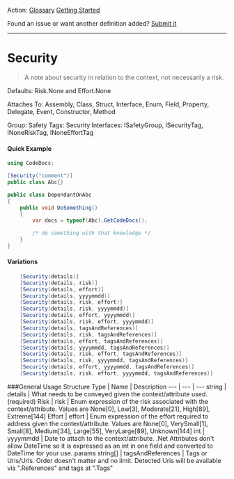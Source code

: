 Action: [Glossary]() [Getting Started]()

Found an issue or want another definition added? [Submit it](https://github.com/rskopecek/CodeDocs/issues/new)


---

Security
====================

> A note about security in relation to the context, not necessarily a risk.

Defaults: Risk.None and Effort.None

Attaches To: Assembly, Class, Struct, Interface, Enum, Field, Property, Delegate, Event, Constructor, Method

Group: Safety
Tags: Security
Interfaces: ISafetyGroup, ISecurityTag, INoneRiskTag, INoneEffortTag

#### Quick Example
```csharp
using CodeDocs;

[Security("comment")]
public class Abc{}

public class DependantOnAbc
{
	public void DoSomething()
	{
		var docs = typeof(Abc).GetCodeDocs();

		/* do something with that knowledge */
	}
}
```

#### Variations
```csharp
    [Security(details)]
    [Security(details, risk)]
    [Security(details, effort)]
    [Security(details, yyyymmdd)]
    [Security(details, risk, effort)]
    [Security(details, risk, yyyymmdd)]
    [Security(details, effort, yyyymmdd)]
    [Security(details, risk, effort, yyyymmdd)]
    [Security(details, tagsAndReferences)]
    [Security(details, risk, tagsAndReferences)]
    [Security(details, effort, tagsAndReferences)]
    [Security(details, yyyymmdd, tagsAndReferences)]
    [Security(details, risk, effort, tagsAndReferences)]
    [Security(details, risk, yyyymmdd, tagsAndReferences)]
    [Security(details, effort, yyyymmdd, tagsAndReferences)]
    [Security(details, risk, effort, yyyymmdd, tagsAndReferences)]
```

###General Usage Structure
Type | Name | Description
--- | --- | ---
string | details | What needs to be conveyed given the context/attribute used. (required)
Risk | risk | Enum expression of the risk associated with the context/attribute.  Values are None[0], Low[3], Moderate[21], High[89], Extreme[144]
Effort | effort | Enum expression of the effort required to address given the context/attribute.  Values are None[0], VerySmall[1], Small[8], Medium[34], Large[55], VeryLarge[89], Unknown[144]
int | yyyymmdd | Date to attach to the context/attribute.  .Net Attributes don't allow DateTime so it is expressed as an int in one field and converted to DateTime for your use.
params string[] | tagsAndReferences | Tags or Uris/Urls. Order doesn't matter and no limit.  Detected Uris will be available via ".References" and tags at ".Tags"